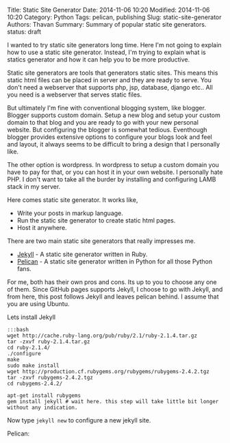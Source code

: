 Title: Static Site Generator
Date: 2014-11-06 10:20
Modified: 2014-11-06 10:20
Category: Python
Tags: pelican, publishing
Slug: static-site-generator
Authors: Thavan
Summary: Summary of popular static site generators.
status: draft

I wanted to try static site generators long time. Here I'm not going to explain how to use a static site generator. Instead, I'm trying to explain what is statics generator and how it can help you to be more productive.

Static site generators are tools that generators static sites. This means this static html files can be placed in server and they are ready to serve. You don't need a webserver that supports php, jsp, database, django etc.. All you need is a webserver that serves static files.

But ultimately I'm fine with conventional blogging system, like blogger. Blogger supports custom domain. Setup a new blog and setup your custom domain to that blog and you are ready to go with your new personal website. But configuring the blogger is somewhat tedious. Eventhough blogger provides extensive options to configure your blogs look and feel and layout, it always seems to be difficult to bring a design that I personally like. 

The other option is wordpress. In wordpress to setup a custom domain you have to pay for that, or you can host it in your own website. I personally hate PHP. I don't want to take all the burder by installing and configuring LAMB stack in my server.

Here comes static site generator. It works like,

* Write your posts in markup language.
* Run the static site generator to create static html pages.
* Host it anywhere.

There are two main static site generators that really impresses me.

* [Jekyll][jekyll] - A static site generator written in Ruby.
* [Pelican][pelican] - A static site generator written in Python for all those Python fans.

[jekyll]: http://jekyllrb.com/
[pelican]: http://docs.getpelican.com/

For me, both has their own pros and cons. Its up to you to choose any one of them. Since GitHub pages supports Jekyll, I choose to go with Jekyll, and from here, this post follows Jekyll and leaves pelican behind. I assume that you are using Ubuntu.

Lets install Jekyll

	:::bash
	wget http://cache.ruby-lang.org/pub/ruby/2.1/ruby-2.1.4.tar.gz
	tar -zxvf ruby-2.1.4.tar.gz
	cd ruby-2.1.4/
	./configure
	make
	sudo make install
	wget http://production.cf.rubygems.org/rubygems/rubygems-2.4.2.tgz
	tar -zxvf rubygems-2.4.2.tgz
	cd rubygems-2.4.2/

	apt-get install rubygems
	gem install jekyll # wait here. this step will take little bit longer without any indication.

Now type `jekyll new` to configure a new jekyll site.

Pelican:
